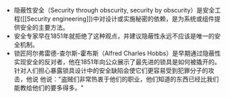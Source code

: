 - 隐蔽性安全（Security through obscurity, security by obscurity）是安全工程([[Security engineering]])中对设计或实施秘密的依赖，是为系统或组件提供安全的主要方法。
- 安全专家早在1851年就拒绝了这种观点，并建议隐蔽性永远不应该是唯一的安全机制。
- 锁匠阿尔弗雷德-查尔斯-霍布斯（Alfred Charles Hobbs）是早期通过隐蔽性实现安全的反对者，他在1851年向公众展示了最先进的锁具是如何被撬开的。针对人们担心暴露锁具设计中的安全缺陷会使它们更容易受到犯罪分子的攻击，他说 他说："盗贼们非常热衷于他们的职业，他们知道的东西已经比我们能教给他们的要多得多。"